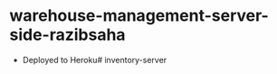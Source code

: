 # warehouse-management-server-side-razibsaha

* Deployed to Heroku#   i n v e n t o r y - s e r v e r  
 